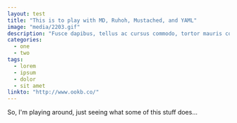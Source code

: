 ```yaml
---
layout: test
title: "This is to play with MD, Ruhoh, Mustached, and YAML"
image: "media/2203.gif"
description: "Fusce dapibus, tellus ac cursus commodo, tortor mauris condimentum nibh, ut fermentum massa justo sit amet risus. Cum sociis natoque penatibus et magnis dis parturient montes, nascetur ridiculus mus. Cras mattis consectetur purus sit amet fermentum. Nullam quis risus eget urna mollis ornare vel eu leo."
categories:
  - one
  - two
tags: 
  - lorem
  - ipsum
  - dolor
  - sit amet
linkto: "http://www.ookb.co/"
---
```


So, I'm playing around, just seeing what some of this stuff does...